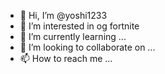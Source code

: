 - 👋 Hi, I’m @yoshi1233
- 👀 I’m interested in og fortnite
- 🌱 I’m currently learning ...
- 💞️ I’m looking to collaborate on ...
- 📫 How to reach me ...

<!---
yoshi1233/yoshi1233 is a ✨ special ✨ repository because its `README.md` (this file) appears on your GitHub profile.
You can click the Preview link to take a look at your changes.
--->
